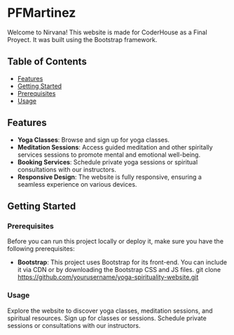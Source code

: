 # PFMartinez

Welcome to Nirvana! This website is made for CoderHouse as a Final Proyect. It was built using the Bootstrap framework.

## Table of Contents

- [Features](#features)
- [Getting Started](#getting-started)
- [Prerequisites](#prerequisites)
- [Usage](#usage)

## Features

- **Yoga Classes**: Browse and sign up for yoga classes.
- **Meditation Sessions**: Access guided meditation and other spiritally services sessions to promote mental and emotional well-being.
- **Booking Services**: Schedule private yoga sessions or spiritual consultations with our instructors.
- **Responsive Design**: The website is fully responsive, ensuring a seamless experience on various devices.

## Getting Started

### Prerequisites

Before you can run this project locally or deploy it, make sure you have the following prerequisites:

- **Bootstrap**: This project uses Bootstrap for its front-end. You can include it via CDN or by downloading the Bootstrap CSS and JS files.
 git clone https://github.com/yourusername/yoga-spirituality-website.git

### Usage
Explore the website to discover yoga classes, meditation sessions, and spiritual resources.
Sign up for classes or sessions.
Schedule private sessions or consultations with our instructors.
